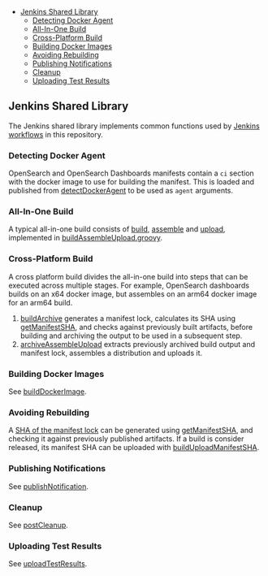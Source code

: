 - [Jenkins Shared Library](#jenkins-shared-library)
  - [Detecting Docker Agent](#detecting-docker-agent)
  - [All-In-One Build](#all-in-one-build)
  - [Cross-Platform Build](#cross-platform-build)
  - [Building Docker Images](#building-docker-images)
  - [Avoiding Rebuilding](#avoiding-rebuilding)
  - [Publishing Notifications](#publishing-notifications)
  - [Cleanup](#cleanup)
  - [Uploading Test Results](#uploading-test-results)

## Jenkins Shared Library

The Jenkins shared library implements common functions used by [Jenkins workflows](../jenkins) in this repository.

### Detecting Docker Agent

OpenSearch and OpenSearch Dashboards manifests contain a `ci` section with the docker image to use for building the manifest. This is loaded and published from [detectDockerAgent](./detectDockerAgent.groovy) to be used as `agent` arguments.

### All-In-One Build

A typical all-in-one build consists of [build](./buildManifest.groovy), [assemble](./assembleManifest.groovy) and [upload](./uploadArtifacts.groovy), implemented in [buildAssembleUpload.groovy](./buildAssembleUpload.groovy).

### Cross-Platform Build

A cross platform build divides the all-in-one build into steps that can be executed across multiple stages. For example, OpenSearch dashboards builds on an x64 docker image, but assembles on an arm64 docker image for an arm64 build.  

1. [buildArchive](./buildArchive.groovy) generates a manifest lock, calculates its SHA using [getManifestSHA](./getManifestSHA.groovy), and checks against previously built artifacts, before building and archiving the output to be used in a subsequent step. 
2. [archiveAssembleUpload](./archiveAssembleUpload.groovy) extracts previously archived build output and manifest lock, assembles a distribution and uploads it. 

### Building Docker Images

See [buildDockerImage](./buildDockerImage.groovy).

### Avoiding Rebuilding
A [SHA of the manifest lock](../src/build_workflow/README.md#avoiding-rebuilds) can be generated using [getManifestSHA](./getManifestSHA.groovy), and checking it against previously published artifacts.  If a build is consider released, its manifest SHA can be uploaded with [buildUploadManifestSHA](./buildUploadManifestSHA.groovy).


### Publishing Notifications

See [publishNotification](./publishNotification.groovy).

### Cleanup 

See [postCleanup](./postCleanup.groovy).

### Uploading Test Results

See [uploadTestResults](./uploadTestResults.groovy).

